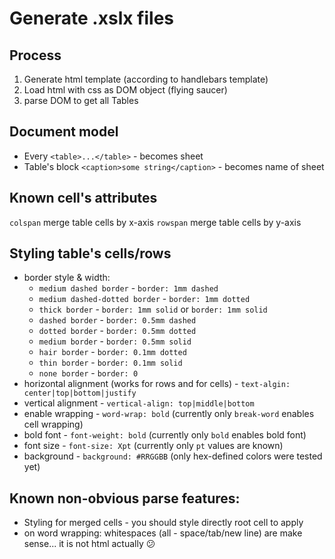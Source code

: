 # Generate .xslx files
## Process
1. Generate html template (according to handlebars template)
2. Load html with css as DOM object (flying saucer)
3. parse DOM to get all Tables

## Document model
* Every `<table>...</table>` - becomes sheet
* Table's block `<caption>some string</caption>` - becomes name of sheet

## Known cell's attributes
`colspan` merge table cells by x-axis
`rowspan` merge table cells by y-axis

## Styling table's cells/rows
- border style & width:
  - `medium dashed border` - `border: 1mm dashed`
  - `medium dashed-dotted border` - `border: 1mm dotted`
  - `thick border` - `border: 1mm solid` or `border: 1mm solid` 
  - `dashed border` - `border: 0.5mm dashed`
  - `dotted border` - `border: 0.5mm dotted`
  - `medium border` - `border: 0.5mm solid`
  - `hair border` - `border: 0.1mm dotted`
  - `thin border` - `border: 0.1mm solid`
  - `none border` - `border: 0`
- horizontal alignment (works for rows and for cells) - `text-algin: center|top|bottom|justify`
- vertical alignment - `vertical-align: top|middle|bottom`
- enable wrapping - `word-wrap: bold` (currently only `break-word` enables cell wrapping)
- bold font - `font-weight: bold` (currently only `bold` enables bold font)
- font size - `font-size: Xpt` (currently only `pt` values are known)
- background - `background: #RRGGBB` (only hex-defined colors were tested yet)

## Known non-obvious parse features:
- Styling for merged cells - you should style directly root cell to apply
- on word wrapping: whitespaces (all - space/tab/new line) are make sense... it is not html actually :confused:
 